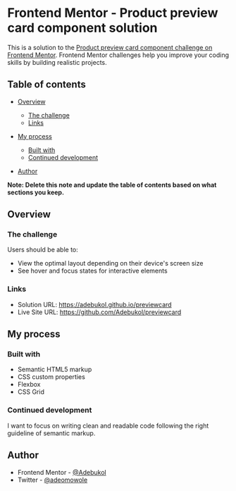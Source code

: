 # Frontend Mentor - Product preview card component solution

This is a solution to the [Product preview card component challenge on Frontend Mentor](https://www.frontendmentor.io/challenges/product-preview-card-component-GO7UmttRfa). Frontend Mentor challenges help you improve your coding skills by building realistic projects. 

## Table of contents

- [Overview](#overview)
  - [The challenge](#the-challenge)
  - [Links](#links)

- [My process](#my-process)
  - [Built with](#built-with)
  - [Continued development](#continued-development)

- [Author](#author)


**Note: Delete this note and update the table of contents based on what sections you keep.**

## Overview

### The challenge

Users should be able to:

- View the optimal layout depending on their device's screen size
- See hover and focus states for interactive elements

### Links

- Solution URL: https://adebukol.github.io/previewcard
- Live Site URL: https://github.com/Adebukol/previewcard

## My process

### Built with

- Semantic HTML5 markup
- CSS custom properties
- Flexbox
- CSS Grid

### Continued development

I want to focus on writing clean and readable code following the right guideline of semantic markup.


## Author

- Frontend Mentor - [@Adebukol](https://www.frontendmentor.io/profile/Adebukol)
- Twitter - [@adeomowole](https://www.twitter.com/adeomowole)



